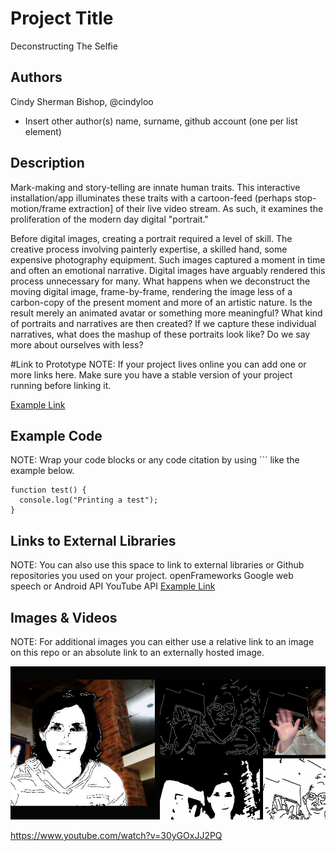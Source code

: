 # Project Title
Deconstructing The Selfie

## Authors
Cindy Sherman Bishop, @cindyloo
- Insert other author(s) name, surname, github account (one per list element)

## Description
Mark-making and story-telling are innate human traits.  This interactive installation/app illuminates these traits with a cartoon-feed (perhaps stop-motion/frame extraction] of their live video stream.  As such, it examines the proliferation of the modern day digital "portrait."

Before digital images, creating a portrait required a level of skill. The creative process involving painterly expertise, 
a skilled hand, some expensive photography equipment. Such images captured a moment in time and often an emotional narrative.  Digital images
have arguably rendered this process unnecessary for many.
What happens when we deconstruct the moving digital image, frame-by-frame, rendering the image less of a carbon-copy of 
the present moment and more of an artistic nature. Is the result merely an animated avatar or something more meaningful? What kind of portraits and narratives are then created?  If we capture these individual narratives, what does the mashup of these portraits look like? Do we say more about ourselves with less?

#Link to Prototype
NOTE: If your project lives online you can add one or more links here. Make sure you have a stable version of your project running before linking it.

[Example Link](http://www.google.com "Example Link")

## Example Code
NOTE: Wrap your code blocks or any code citation by using ``` like the example below.
```
function test() {
  console.log("Printing a test");
}
```
## Links to External Libraries
 NOTE: You can also use this space to link to external libraries or Github repositories you used on your project.
openFrameworks
Google web speech or Android API
YouTube API
[Example Link](http://www.google.com "Example Link")

## Images & Videos
NOTE: For additional images you can either use a relative link to an image on this repo or an absolute link to an externally hosted image.

![Example Image](project_images/cover.jpg?raw=true "Example Image")

https://www.youtube.com/watch?v=30yGOxJJ2PQ
